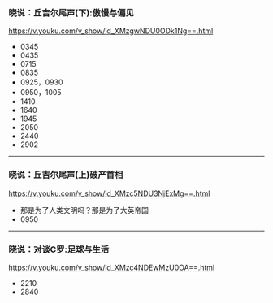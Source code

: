 ### 晓说：丘吉尔尾声(下):傲慢与偏见
https://v.youku.com/v_show/id_XMzgwNDU0ODk1Ng==.html
- 0345
- 0435
- 0715
- 0835
- 0925，0930
- 0950，1005
- 1410
- 1640
- 1945
- 2050
- 2440
- 2902
---
### 晓说：丘吉尔尾声(上)破产首相
https://v.youku.com/v_show/id_XMzc5NDU3NjExMg==.html
- 那是为了人类文明吗？那是为了大英帝国
- 0950
---
### 晓说：对谈C罗:足球与生活
https://v.youku.com/v_show/id_XMzc4NDEwMzU0OA==.html
- 2210
- 2840
